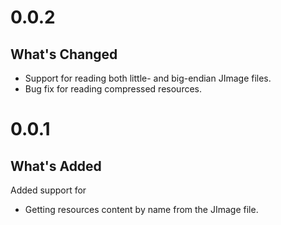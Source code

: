# 0.0.2

## What's Changed
* Support for reading both little- and big-endian JImage files.
* Bug fix for reading compressed resources.


# 0.0.1

## What's Added
Added support for
* Getting resources content by name from the JImage file.
